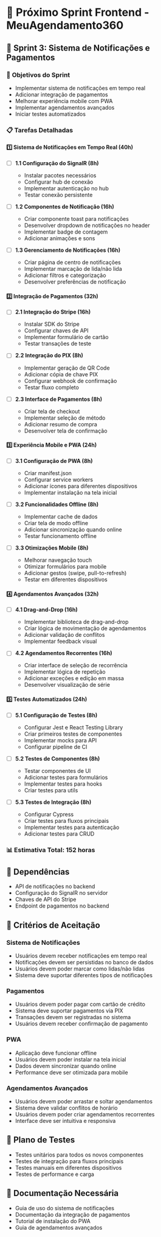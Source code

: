 # 🚀 Próximo Sprint Frontend - MeuAgendamento360

## 📅 Sprint 3: Sistema de Notificações e Pagamentos

### 🎯 **Objetivos do Sprint**
- Implementar sistema de notificações em tempo real
- Adicionar integração de pagamentos
- Melhorar experiência mobile com PWA
- Implementar agendamentos avançados
- Iniciar testes automatizados

### 📋 **Tarefas Detalhadas**

#### 1️⃣ **Sistema de Notificações em Tempo Real (40h)**
- [ ] **1.1 Configuração do SignalR (8h)**
  - Instalar pacotes necessários
  - Configurar hub de conexão
  - Implementar autenticação no hub
  - Testar conexão persistente

- [ ] **1.2 Componentes de Notificação (16h)**
  - Criar componente toast para notificações
  - Desenvolver dropdown de notificações no header
  - Implementar badge de contagem
  - Adicionar animações e sons

- [ ] **1.3 Gerenciamento de Notificações (16h)**
  - Criar página de centro de notificações
  - Implementar marcação de lida/não lida
  - Adicionar filtros e categorização
  - Desenvolver preferências de notificação

#### 2️⃣ **Integração de Pagamentos (32h)**
- [ ] **2.1 Integração do Stripe (16h)**
  - Instalar SDK do Stripe
  - Configurar chaves de API
  - Implementar formulário de cartão
  - Testar transações de teste

- [ ] **2.2 Integração do PIX (8h)**
  - Implementar geração de QR Code
  - Adicionar cópia de chave PIX
  - Configurar webhook de confirmação
  - Testar fluxo completo

- [ ] **2.3 Interface de Pagamentos (8h)**
  - Criar tela de checkout
  - Implementar seleção de método
  - Adicionar resumo de compra
  - Desenvolver tela de confirmação

#### 3️⃣ **Experiência Mobile e PWA (24h)**
- [ ] **3.1 Configuração de PWA (8h)**
  - Criar manifest.json
  - Configurar service workers
  - Adicionar ícones para diferentes dispositivos
  - Implementar instalação na tela inicial

- [ ] **3.2 Funcionalidades Offline (8h)**
  - Implementar cache de dados
  - Criar tela de modo offline
  - Adicionar sincronização quando online
  - Testar funcionamento offline

- [ ] **3.3 Otimizações Mobile (8h)**
  - Melhorar navegação touch
  - Otimizar formulários para mobile
  - Adicionar gestos (swipe, pull-to-refresh)
  - Testar em diferentes dispositivos

#### 4️⃣ **Agendamentos Avançados (32h)**
- [ ] **4.1 Drag-and-Drop (16h)**
  - Implementar biblioteca de drag-and-drop
  - Criar lógica de movimentação de agendamentos
  - Adicionar validação de conflitos
  - Implementar feedback visual

- [ ] **4.2 Agendamentos Recorrentes (16h)**
  - Criar interface de seleção de recorrência
  - Implementar lógica de repetição
  - Adicionar exceções e edição em massa
  - Desenvolver visualização de série

#### 5️⃣ **Testes Automatizados (24h)**
- [ ] **5.1 Configuração de Testes (8h)**
  - Configurar Jest e React Testing Library
  - Criar primeiros testes de componentes
  - Implementar mocks para API
  - Configurar pipeline de CI

- [ ] **5.2 Testes de Componentes (8h)**
  - Testar componentes de UI
  - Adicionar testes para formulários
  - Implementar testes para hooks
  - Criar testes para utils

- [ ] **5.3 Testes de Integração (8h)**
  - Configurar Cypress
  - Criar testes para fluxos principais
  - Implementar testes para autenticação
  - Adicionar testes para CRUD

### 📊 **Estimativa Total: 152 horas**

## 🔄 **Dependências**
- API de notificações no backend
- Configuração do SignalR no servidor
- Chaves de API do Stripe
- Endpoint de pagamentos no backend

## 🎯 **Critérios de Aceitação**

### **Sistema de Notificações**
- Usuários devem receber notificações em tempo real
- Notificações devem ser persistidas no banco de dados
- Usuários devem poder marcar como lidas/não lidas
- Sistema deve suportar diferentes tipos de notificações

### **Pagamentos**
- Usuários devem poder pagar com cartão de crédito
- Sistema deve suportar pagamentos via PIX
- Transações devem ser registradas no sistema
- Usuários devem receber confirmação de pagamento

### **PWA**
- Aplicação deve funcionar offline
- Usuários devem poder instalar na tela inicial
- Dados devem sincronizar quando online
- Performance deve ser otimizada para mobile

### **Agendamentos Avançados**
- Usuários devem poder arrastar e soltar agendamentos
- Sistema deve validar conflitos de horário
- Usuários devem poder criar agendamentos recorrentes
- Interface deve ser intuitiva e responsiva

## 🧪 **Plano de Testes**
- Testes unitários para todos os novos componentes
- Testes de integração para fluxos principais
- Testes manuais em diferentes dispositivos
- Testes de performance e carga

## 📝 **Documentação Necessária**
- Guia de uso do sistema de notificações
- Documentação da integração de pagamentos
- Tutorial de instalação do PWA
- Guia de agendamentos avançados